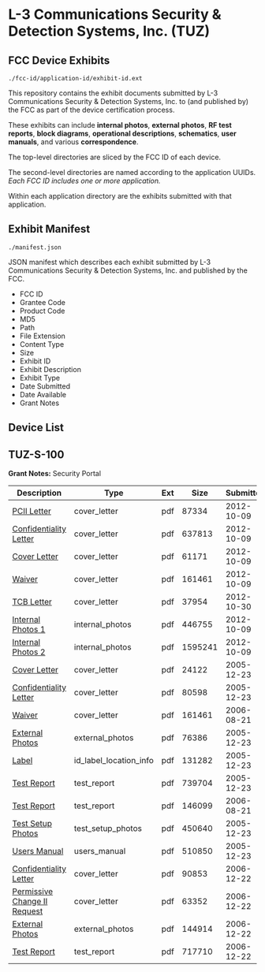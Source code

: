 # L-3 Communications Security & Detection Systems, Inc. (TUZ)
## FCC Device Exhibits

```
./fcc-id/application-id/exhibit-id.ext
```

This repository contains the exhibit documents submitted by L-3 Communications Security & Detection Systems, Inc. to (and published by) the FCC as part of the device certification process.

These exhibits can include **internal photos**, **external photos**, **RF test reports**, **block diagrams**, **operational descriptions**, **schematics**, **user manuals**, and various **correspondence**.

The top-level directories are sliced by the FCC ID of each device.

The second-level directories are named according to the application UUIDs. *Each FCC ID includes one or more application.*

Within each application directory are the exhibits submitted with that application. 

## Exhibit Manifest

```
./manifest.json
```

JSON manifest which describes each exhibit submitted by L-3 Communications Security & Detection Systems, Inc. and published by the FCC.

- FCC ID
- Grantee Code
- Product Code
- MD5
- Path
- File Extension
- Content Type
- Size
- Exhibit ID
- Exhibit Description
- Exhibit Type
- Date Submitted
- Date Available
- Grant Notes

## Device List
## TUZ-S-100
**Grant Notes:** Security Portal

| Description | Type | Ext | Size | Submitted | Available |
| ----------- | ---- | --- | ---- | --------- | --------- |
| [PCII Letter](TUZ-S-100/7ef86d350d250264952ca473d4a95508/1811150.pdf) | cover_letter | pdf | 87334 | 2012-10-09 | 2012-10-30 |
| [Confidentiality Letter](TUZ-S-100/7ef86d350d250264952ca473d4a95508/1811151.pdf) | cover_letter | pdf | 637813 | 2012-10-09 | 2012-10-30 |
| [Cover Letter](TUZ-S-100/7ef86d350d250264952ca473d4a95508/1811152.pdf) | cover_letter | pdf | 61171 | 2012-10-09 | 2012-10-30 |
| [Waiver](TUZ-S-100/7ef86d350d250264952ca473d4a95508/695755.pdf) | cover_letter | pdf | 161461 | 2012-10-09 | 2012-10-30 |
| [TCB Letter](TUZ-S-100/7ef86d350d250264952ca473d4a95508/1826000.pdf) | cover_letter | pdf | 37954 | 2012-10-30 | 2012-10-30 |
| [Internal Photos 1](TUZ-S-100/7ef86d350d250264952ca473d4a95508/1811154.pdf) | internal_photos | pdf | 446755 | 2012-10-09 | 2012-10-30 |
| [Internal Photos 2](TUZ-S-100/7ef86d350d250264952ca473d4a95508/1811155.pdf) | internal_photos | pdf | 1595241 | 2012-10-09 | 2012-10-30 |
| [Cover Letter](TUZ-S-100/3327e3df8af5d0eb9ca8e2ca1e013600/615053.pdf) | cover_letter | pdf | 24122 | 2005-12-23 | 2006-08-22 |
| [Confidentiality Letter](TUZ-S-100/3327e3df8af5d0eb9ca8e2ca1e013600/615057.pdf) | cover_letter | pdf | 80598 | 2005-12-23 | 2006-08-22 |
| [Waiver](TUZ-S-100/3327e3df8af5d0eb9ca8e2ca1e013600/695755.pdf) | cover_letter | pdf | 161461 | 2006-08-21 | 2006-08-22 |
| [External Photos](TUZ-S-100/3327e3df8af5d0eb9ca8e2ca1e013600/615054.pdf) | external_photos | pdf | 76386 | 2005-12-23 | 2006-08-22 |
| [Label](TUZ-S-100/3327e3df8af5d0eb9ca8e2ca1e013600/615056.pdf) | id_label_location_info | pdf | 131282 | 2005-12-23 | 2006-08-22 |
| [Test Report](TUZ-S-100/3327e3df8af5d0eb9ca8e2ca1e013600/615052.pdf) | test_report | pdf | 739704 | 2005-12-23 | 2006-08-22 |
| [Test Report](TUZ-S-100/3327e3df8af5d0eb9ca8e2ca1e013600/695754.pdf) | test_report | pdf | 146099 | 2006-08-21 | 2006-08-22 |
| [Test Setup Photos](TUZ-S-100/3327e3df8af5d0eb9ca8e2ca1e013600/615055.pdf) | test_setup_photos | pdf | 450640 | 2005-12-23 | 2006-08-22 |
| [Users Manual](TUZ-S-100/3327e3df8af5d0eb9ca8e2ca1e013600/615115.pdf) | users_manual | pdf | 510850 | 2005-12-23 | 2006-08-22 |
| [Confidentiality Letter](TUZ-S-100/e7dd46ce6a0b69e5fa0e50b750b28c23/741834.pdf) | cover_letter | pdf | 90853 | 2006-12-22 | 2007-04-03 |
| [Permissive Change II Request](TUZ-S-100/e7dd46ce6a0b69e5fa0e50b750b28c23/741835.pdf) | cover_letter | pdf | 63352 | 2006-12-22 | 2007-04-03 |
| [External Photos](TUZ-S-100/e7dd46ce6a0b69e5fa0e50b750b28c23/741838.pdf) | external_photos | pdf | 144914 | 2006-12-22 | 2007-04-03 |
| [Test Report](TUZ-S-100/e7dd46ce6a0b69e5fa0e50b750b28c23/741837.pdf) | test_report | pdf | 717710 | 2006-12-22 | 2007-04-03 |
